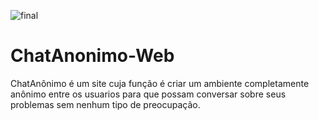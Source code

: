 ![final](https://user-images.githubusercontent.com/97741796/150701362-d0ee6313-e4e8-4954-8fec-ae61a872d130.png)

# ChatAnonimo-Web
ChatAnônimo é um site cuja função é criar um ambiente completamente anônimo entre os usuarios para que possam conversar sobre seus problemas sem nenhum tipo de preocupação.
